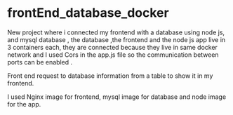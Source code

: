 # frontEnd_database_docker
New project where i connected my frontend with a database using node js, and mysql database , the database ,the frontend and the node js app live in 3 containers each, they are connected because they live in same docker network and I used Cors in the app.js file so the communication between ports can be enabled .

Front end request to database information from a table to show it in my frontend.

I used Nginx image for frontend, mysql image for database and node image for the app.
